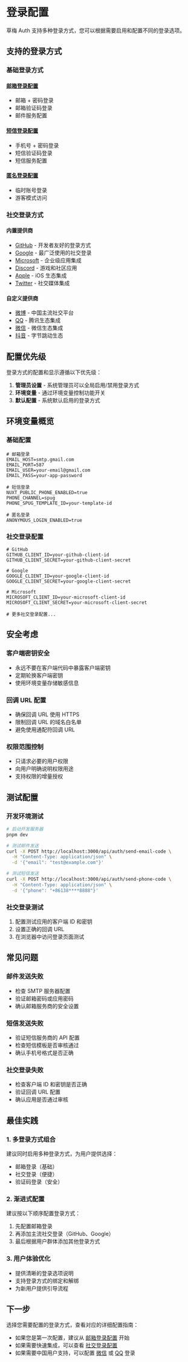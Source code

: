 # 登录配置

草梅 Auth 支持多种登录方式，您可以根据需要启用和配置不同的登录选项。

## 支持的登录方式

### 基础登录方式

#### [邮箱登录配置](./email-login)
- 邮箱 + 密码登录
- 邮箱验证码登录
- 邮件服务配置

#### [短信登录配置](./sms-login)  
- 手机号 + 密码登录
- 短信验证码登录
- 短信服务配置

#### [匿名登录配置](./anonymous-login)
- 临时账号登录
- 游客模式访问

### 社交登录方式

#### 内置提供商
- [GitHub](./social/github) - 开发者友好的登录方式
- [Google](./social/google) - 最广泛使用的社交登录
- [Microsoft](./social/microsoft) - 企业级应用集成
- [Discord](./social/discord) - 游戏和社区应用
- [Apple](./social/apple) - iOS 生态集成
- [Twitter](./social/twitter) - 社交媒体集成

#### 自定义提供商
- [微博](./social/weibo) - 中国主流社交平台
- [QQ](./social/qq) - 腾讯生态集成
- [微信](./social/wechat) - 微信生态集成
- [抖音](./social/douyin) - 字节跳动生态

## 配置优先级

登录方式的配置和显示遵循以下优先级：

1. **管理员设置** - 系统管理员可以全局启用/禁用登录方式
2. **环境变量** - 通过环境变量控制功能开关
3. **默认配置** - 系统默认启用的登录方式

## 环境变量概览

### 基础配置

```env
# 邮箱登录
EMAIL_HOST=smtp.gmail.com
EMAIL_PORT=587
EMAIL_USER=your-email@gmail.com
EMAIL_PASS=your-app-password

# 短信登录
NUXT_PUBLIC_PHONE_ENABLED=true
PHONE_CHANNEL=spug
PHONE_SPUG_TEMPLATE_ID=your-template-id

# 匿名登录
ANONYMOUS_LOGIN_ENABLED=true
```

### 社交登录配置

```env
# GitHub
GITHUB_CLIENT_ID=your-github-client-id
GITHUB_CLIENT_SECRET=your-github-client-secret

# Google
GOOGLE_CLIENT_ID=your-google-client-id
GOOGLE_CLIENT_SECRET=your-google-client-secret

# Microsoft
MICROSOFT_CLIENT_ID=your-microsoft-client-id
MICROSOFT_CLIENT_SECRET=your-microsoft-client-secret

# 更多社交登录配置...
```

## 安全考虑

### 客户端密钥安全
- 永远不要在客户端代码中暴露客户端密钥
- 定期轮换客户端密钥
- 使用环境变量存储敏感信息

### 回调 URL 配置
- 确保回调 URL 使用 HTTPS
- 限制回调 URL 的域名白名单
- 避免使用通配符回调 URL

### 权限范围控制
- 只请求必要的用户权限
- 向用户明确说明权限用途
- 支持权限的增量授权

## 测试配置

### 开发环境测试

```bash
# 启动开发服务器
pnpm dev

# 测试邮件发送
curl -X POST http://localhost:3000/api/auth/send-email-code \
  -H "Content-Type: application/json" \
  -d '{"email": "test@example.com"}'

# 测试短信发送  
curl -X POST http://localhost:3000/api/auth/send-phone-code \
  -H "Content-Type: application/json" \
  -d '{"phone": "+86138****8888"}'
```

### 社交登录测试

1. 配置测试应用的客户端 ID 和密钥
2. 设置正确的回调 URL
3. 在浏览器中访问登录页面测试

## 常见问题

### 邮件发送失败
- 检查 SMTP 服务器配置
- 验证邮箱密码或应用密码
- 确认邮箱服务商的安全设置

### 短信发送失败
- 验证短信服务商的 API 配置
- 检查短信模板是否审核通过
- 确认手机号格式是否正确

### 社交登录失败
- 检查客户端 ID 和密钥是否正确
- 验证回调 URL 配置
- 确认应用是否通过审核

## 最佳实践

### 1. 多登录方式组合
建议同时启用多种登录方式，为用户提供选择：
- 邮箱登录（基础）
- 社交登录（便捷）
- 验证码登录（安全）

### 2. 渐进式配置
建议按以下顺序配置登录方式：
1. 先配置邮箱登录
2. 再添加主流社交登录（GitHub、Google）
3. 最后根据用户群体添加其他登录方式

### 3. 用户体验优化
- 提供清晰的登录选项说明
- 支持登录方式的绑定和解绑
- 为新用户提供引导流程

## 下一步

选择您需要配置的登录方式，查看对应的详细配置指南：

- 如果您是第一次配置，建议从 [邮箱登录配置](./email-login) 开始
- 如果需要快速集成，可以查看 [社交登录配置](./social/github)
- 如果需要中国用户支持，可以配置 [微信](./social/wechat) 或 [QQ](./social/qq) 登录

